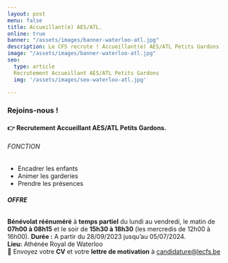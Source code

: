 ```yaml
---
layout: post
menu: false
title: Accueillant(e) AES/ATL.
online: true
banner: "/assets/images/banner-waterloo-atl.jpg"
description: Le CFS recrute ! Accueillant(e) AES/ATL Petits Gardons
image: "/assets/images/banner-waterloo-atl.jpg"
seo:
  type: article
  Recrutement Accueillant AES/ATL Petits Gardons
  img: '/assets/images/seo-waterloo-atl.jpg'

---
```

### Rejoins-nous !

#### 👉 Recrutement Accueillant AES/ATL Petits Gardons.

###### FONCTION

- Encadrer les enfants
- Animer les garderies
- Prendre les présences

###### **OFFRE**

**Bénévolat réénuméré** à **temps partiel** du lundi au vendredi, le matin de **07h00 à 08h15** et le soir de **15h30 à 18h30** (les mercredis de 12h00 à 16h00).
**Durée :** A partir du 28/09/2023 jusqu’au 05/07/2024.<br>
**Lieu:** Athénée Royal de Waterloo<br>
📩 Envoyez votre **CV** et votre **lettre de motivation** à [candidature@lecfs.be](mailto:candidature@lecfs.be)
